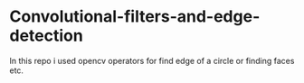 # Convolutional-filters-and-edge-detection
In this repo i used opencv operators for find edge of a circle or finding faces etc.
